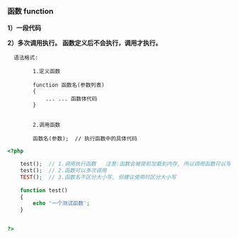 ### 函数 function

**1）一段代码**

**2）多次调用执行。 函数定义后不会执行，调用才执行。**

```
  语法格式:

        1.定义函数

        function 函数名(参数列表)
        {
            ... ... 函数体代码
        }


        2.调用函数

        函数名(参数);  // 执行函数中的具体代码
```

```php
<?php

    test();  // 1.调用执行函数   注意:函数会被提前加载到内存, 所以调用函数可以写在函数定义之前
    test();  // 2.函数可以多次调用 
    TEST();  // 3.函数名不区分大小写, 但建议使用时区分大小写
    
    function test()
    {
        echo '一个测试函数';
    }


?>
```



